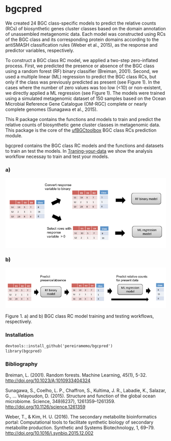 # bgcpred

We created 24 BGC class-specific models to predict the relative counts (RCs) of biosynthetic genes cluster classes based on the domain annotation of unassembled metagenomic data. Each model was constructed using RCs of the BGC class and its corresponding protein domains according to the antiSMASH classification rules (Weber et al., 2015), as
the response and predictor variables, respectively.

To construct a BGC class RC model, we applied a two-step zero-inflated process. First, we predicted the presence or absence of the BGC class using a random forest (RF) binary classifier (Breiman, 2001). Second, we used a multiple linear (ML) regression to predict the BGC class RCs, but only if the class was previously predicted as present (see Figure 1). In the cases where the number of zero values was too low (<10) or non-existent, we directly applied a ML regression (see Figure 1). The models were trained using a simulated metagenomic dataset of 150 samples based on the Ocean Microbial Reference Gene Catalogue (OM-RGC) complete or nearly complete genomes (Sunagawa et al., 2015).

This R package contains the functions and models to train and predict the relative counts of biosynthetic gene cluster classes in metagenomic data. This package is the core of the [ufBGCtoolbox](https://github.com/pereiramemo/ufBGCtoolbox) BGC class RCs prediction module. 

bgcpred contains the BGC class RC models and the functions and datasets to train an test the models.
In [Traning-your-data](https://rawgit.com/pereiramemo/ufBGCtoolbox/master/machine_leaRning/bgcpred_workflow.html) we show the analysis workflow necessay to train and test your models.

### a)
![Training workflow](https://github.com/pereiramemo/bgcpred/blob/master/images/training_models_workflow.png)

### b)
![Predict workflow](https://github.com/pereiramemo/bgcpred/blob/master/images/predict_workflow.png)  

Figure 1. a) and b) BGC class RC model training and testing workflows, respectively.

### Installation

```
devtools::install_github('pereiramemo/bgcpred')
library(bgcpred)
```

### Bibliography
Breiman, L. (2001). Random forests. Machine Learning, 45(1), 5-32. http://doi.org/10.1023/A:1010933404324

Sunagawa, S., Coelho, L. P., Chaffron, S., Kultima, J. R., Labadie, K., Salazar, G., … Velayoudon, D. (2015). Structure and function of the global ocean
microbiome. Science, 348(6237), 1261359–1261359. http://doi.org/10.1126/science.1261359

Weber, T., & Kim, H. U. (2016). The secondary metabolite bioinformatics portal: Computational tools to facilitate synthetic biology of secondary metabolite production. Synthetic and Systems Biotechnology, 1, 69–79. http://doi.org/10.1016/j.synbio.2015.12.002


